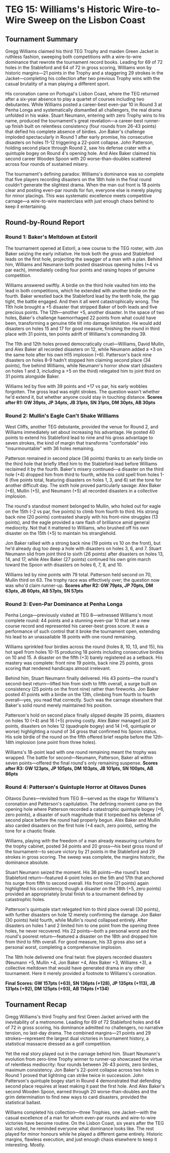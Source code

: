 # TEG 15: Williams's Historic Wire-to-Wire Sweep on the Lisbon Coast

## Tournament Summary

Gregg Williams claimed his third TEG Trophy and maiden Green Jacket in ruthless fashion, sweeping both competitions with a wire-to-wire dominance that rewrote the tournament record books. Leading for 69 of 72 holes in the Stableford and 64 of 72 in gross scoring, Williams won by historic margins—21 points in the Trophy and a staggering 29 strokes in the Jacket—completing his collection after two previous Trophy wins with the casual brutality of a man playing a different sport.

His coronation came on Portugal's Lisbon Coast, where the TEG returned after a six-year absence to play a quartet of courses including two debutantes. While Williams posted a career-best even-par 10 in Round 3 at Penha Longa and systematically dismantled all challengers, the real drama unfolded in his wake. Stuart Neumann, entering with zero Trophy wins to his name, produced the tournament's great revelation—a career-best runner-up finish built on relentless consistency (four rounds from 26-43 points) that defied his complete absence of birdies. Jon Baker's challenge imploded spectacularly in Round 1 after early promise, his consecutive disasters on holes 11-12 triggering a 22-point collapse. John Patterson, holding second place through Round 2, saw his defense crater with a quintuple bogey on Round 4's opening hole. And Alex Baker claimed his second career Wooden Spoon with 20 worse-than-doubles scattered across four rounds of sustained misery.

The tournament's defining paradox: Williams's dominance was so complete that five players recording disasters on the 18th hole in the final round couldn't generate the slightest drama. When the man out front is 18 points clear and posting even-par rounds for fun, everyone else is merely playing for minor placings. This was systematic excellence meets competitive carnage—a wire-to-wire masterclass with just enough chaos behind to keep it entertaining.

## Round-by-Round Report

### Round 1: Baker's Meltdown at Estoril

The tournament opened at Estoril, a new course to the TEG roster, with Jon Baker seizing the early initiative. He took both the gross and Stableford leads on the first hole, projecting the swagger of a man with a plan. Behind him, Williams and Neumann both posted disastrous opening holes (+4 vs par each), immediately ceding four points and raising hopes of genuine competition.

Williams answered swiftly. A birdie on the third hole vaulted him into the lead in both competitions, which he extended with another birdie on the fourth. Baker wrestled back the Stableford lead by the tenth hole, the gap tight, the battle engaged. And then it all went catastrophically wrong. The 11th hole brought a +5 disaster that stripped Baker of both leads and five precious points. The 12th—another +5, another disaster. In the space of two holes, Baker's challenge haemorrhaged 22 points from what could have been, transforming a genuine title tilt into damage limitation. He would add disasters on holes 15 and 17 for good measure, finishing the round in third place with 31 points, ten points adrift of Williams's commanding 39.

The 11th and 12th holes proved democratically cruel—Williams, David Mullin, and Alex Baker all recorded disasters on 12, while Neumann added a +3 on the same hole after his own H15 implosion (+6). Patterson's back nine disasters on holes 8-9 hadn't stopped him claiming second place (34 points), five behind Williams, while Neumann's horror show start (disasters on holes 1 and 3, including a +5 on the third) relegated him to joint third on 31 points alongside Baker.

Williams led by five with 39 points and +17 vs par, his early wobbles forgotten. The gross lead was eight strokes. The question wasn't whether he'd extend it, but whether anyone could stay in touching distance. **Scores after R1: GW 39pts, JP 34pts, JB 31pts, SN 31pts, DM 30pts, AB 30pts**

### Round 2: Mullin's Eagle Can't Shake Williams

West Cliffs, another TEG debutante, provided the venue for Round 2, and Williams immediately set about increasing his advantage. He posted 40 points to extend his Stableford lead to nine and his gross advantage to seven strokes, the kind of margin that transforms "comfortable" into "insurmountable" with 36 holes remaining.

Patterson remained in second place (36 points) thanks to an early birdie on the third hole that briefly lifted him to the Stableford lead before Williams reclaimed it by the fourth. Baker's misery continued—a disaster on the third hole (+4) dropped him from third to fourth, while his cold spell from holes 1-6 (five points total, featuring disasters on holes 1, 3, and 6) set the tone for another difficult day. The sixth hole proved particularly savage: Alex Baker (+6), Mullin (+5), and Neumann (+5) all recorded disasters in a collective implosion.

The round's standout moment belonged to Mullin, who holed out for eagle on the 15th (-2 vs par, five points) to climb from fourth to third. His strong back nine (20 points) contrasted sharply with his front-nine struggles (13 points), and the eagle provided a rare flash of brilliance amid general mediocrity. Not that it mattered to Williams, who brushed off his own disaster on the 15th (+5) to maintain his stranglehold.

Jon Baker rallied with a strong back nine (19 points vs 10 on the front), but he'd already dug too deep a hole with disasters on holes 3, 6, and 7. Stuart Neumann slid from joint third to sixth (26 points) after disasters on holes 13, 14, and 17, while Alex Baker (27 points) continued his own grim march toward the Spoon with disasters on holes 6, 7, 8, and 10.

Williams led by nine points with 79 total. Patterson held second on 70, Mullin third on 63. The trophy race was effectively over; the question now was who'd claim runner-up. **Scores after R2: GW 79pts, JP 70pts, DM 63pts, JB 60pts, AB 57pts, SN 57pts**

### Round 3: Even-Par Dominance at Penha Longa

Penha Longa—previously visited at TEG 8—witnessed Williams's most complete round: 44 points and a stunning even-par 10 that set a new course record and represented his career-best gross score. It was a performance of such control that it broke the tournament open, extending his lead to an unassailable 18 points with one round remaining.

Williams sprinkled four birdies across the round (holes 8, 10, 13, and 15), his hot spell from holes 10-15 producing 18 points including consecutive birdies on 10 and 15. A disaster on the fifth (+3) barely registered as a setback. His mastery was complete: front nine 19 points, back nine 25 points, gross scoring that rendered handicaps almost irrelevant.

Behind him, Stuart Neumann finally delivered. His 43 points—the round's second-best return—lifted him from sixth to fifth overall, a surge built on consistency (25 points on the front nine) rather than fireworks. Jon Baker posted 41 points with a birdie on the 13th, climbing from fourth to fourth overall—yes, you read that correctly. Such was the carnage elsewhere that Baker's solid round merely maintained his position.

Patterson's hold on second place finally slipped despite 35 points, disasters on holes 10 (+4) and 16 (+5) proving costly. Alex Baker managed just 29 points, disasters on holes 12 (quadruple bogey) and 14 (+6, quintuple or worse) highlighting a round of 34 gross that confirmed his Spoon status. His sole birdie of the round on the fifth offered brief respite before the 12th-14th implosion (one point from three holes).

Williams's 18-point lead with one round remaining meant the trophy was wrapped. The battle for second—Neumann, Patterson, Baker all within seven points—offered the final round's only remaining suspense. **Scores after R3: GW 123pts, JP 105pts, DM 103pts, JB 101pts, SN 100pts, AB 86pts**

### Round 4: Patterson's Quintuple Horror at Oitavos Dunes

Oitavos Dunes—revisited from TEG 8—served as the stage for Williams's coronation and Patterson's capitulation. The defining moment came on the opening hole where Patterson recorded a catastrophic quintuple bogey (+6, zero points), a disaster of such magnitude that it torpedoed his defense of second place before the round had properly begun. Alex Baker and Mullin also carded disasters on the first hole (+4 each, zero points), setting the tone for a chaotic finale.

Williams, playing with the freedom of a man already measuring curtains for the trophy cabinet, posted 34 points and 20 gross—his best gross round of the tournament—to secure victory by 21 points in the Stableford and 29 strokes in gross scoring. The sweep was complete, the margins historic, the dominance absolute.

Stuart Neumann seized the moment. His 36 points—the round's best Stableford return—featured 4-point holes on the 5th and 17th that anchored his surge from fifth to second overall. His front nine (21 points) again highlighted his consistency, though a disaster on the 18th (+5, zero points) provided an appropriately brutal finish to a tournament defined by catastrophic holes.

Patterson's quintuple start relegated him to third place overall (30 points), with further disasters on hole 12 merely confirming the damage. Jon Baker (30 points) held fourth, while Mullin's round collapsed entirely. After disasters on holes 1 and 2 limited him to one point from the opening three holes, he never recovered. His 22 points—both a personal worst and the round's poorest return—featured a disaster on the 18th and dropped him from third to fifth overall. For good measure, his 33 gross also set a personal worst, completing a comprehensive implosion.

The 18th hole delivered one final twist: five players recorded disasters (Neumann +5, Mullin +4, Jon Baker +4, Alex Baker +3, Williams +3), a collective meltdown that would have generated drama in any other tournament. Here it merely provided a footnote to Williams's coronation.

**Final Scores: GW 157pts (+63), SN 136pts (+128), JP 135pts (+113), JB 131pts (+92), DM 125pts (+93), AB 114pts (+134)**

## Tournament Recap

Gregg Williams's third Trophy and first Green Jacket arrived with the inevitability of a metronome. Leading for 69 of 72 Stableford holes and 64 of 72 in gross scoring, his dominance admitted no challengers, no narrative tension, no last-day drama. The combined margins—21 points and 29 strokes—represent the largest dual victories in tournament history, a statistical massacre dressed as a golf competition.

Yet the real story played out in the carnage behind him. Stuart Neumann's evolution from zero-time Trophy winner to runner-up showcased the virtue of relentless mediocrity: four rounds between 26-43 points, zero birdies, maximum consistency. Jon Baker's 22-point collapse across two holes in Round 1 proved that lightning can strike twice in succession. John Patterson's quintuple bogey start in Round 4 demonstrated that defending second place requires at least making it past the first hole. And Alex Baker's second Wooden Spoon, earned through 20 worse-than-doubles and the grim determination to find new ways to card disasters, provided the statistical ballast.

Williams completed his collection—three Trophies, one Jacket—with the casual excellence of a man for whom even-par rounds and wire-to-wire victories have become routine. On the Lisbon Coast, six years after the TEG last visited, he reminded everyone what dominance looks like. The rest played for minor honours while he played a different game entirely. Historic margins, flawless execution, and just enough chaos elsewhere to keep it interesting. Mostly.